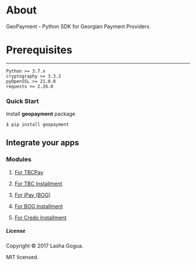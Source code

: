# About
GeoPayment - Python SDK for Georgian Payment Providers

# Prerequisites
------

`Python >= 3.7.x`   
`cryptography >= 3.3.2`     
`pyOpenSSL >= 21.0.0`   
`requests >= 2.26.0`


### Quick Start

Install **geopayment** package

```bash
$ pip install geopayment

```    

## Integrate your apps

### Modules

   1. [For TBCPay](https://github.com/Lh4cKg/geopayment/blob/main/docs/tbc.md)
   
   2. [For TBC Installment](https://github.com/Lh4cKg/geopayment/blob/main/docs/tbc_installment.md)

   3. [For iPay (BOG)](https://github.com/Lh4cKg/geopayment/blob/main/docs/bog.md)

   4. [For BOG Installment](https://github.com/Lh4cKg/geopayment/blob/main/docs/bog_installment.md)

   5. [For Credo Installment](https://github.com/Lh4cKg/geopayment/blob/main/docs/credo_installment.md)


##### License

Copyright &copy; 2017 Lasha Gogua.

MIT licensed.